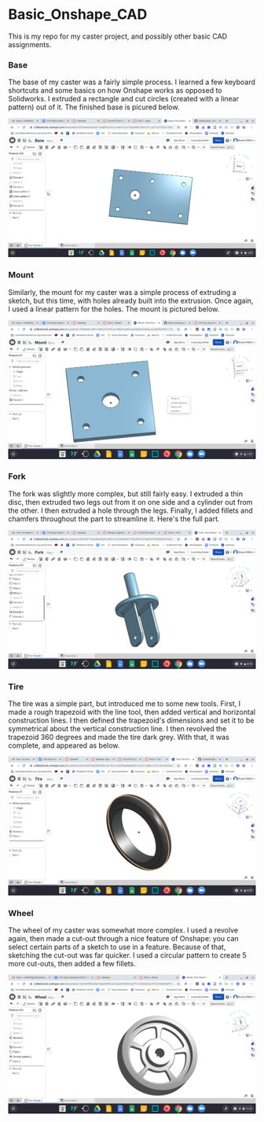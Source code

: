 # Basic_Onshape_CAD

This is my repo for my caster project, and possibly other basic CAD assignments.

### Base

The base of my caster was a fairly simple process. I learned a few keyboard shortcuts and some basics on how Onshape works as opposed to Solidworks. I extruded a rectangle and cut circles (created with a linear pattern) out of it. The finished base is picured below.

![Base](https://github.com/rmiller85/Basic_Onshape_CAD/blob/master/images/Screenshot%202020-09-23%20at%201.08.01%20PM.png)

### Mount

Similarly, the mount for my caster was a simple process of extruding a sketch, but this time, with holes already built into the extrusion. Once again, I used a linear pattern for the holes. The mount is pictured below.

![Mount](https://github.com/rmiller85/Basic_Onshape_CAD/blob/master/images/Screenshot%202020-09-28%20at%201.22.00%20PM.png)

### Fork

The fork was slightly more complex, but still fairly easy. I extruded a thin disc, then extruded two legs out from it on one side and a cylinder out from the other. I then extruded a hole through the legs. Finally, I added fillets and chamfers throughout the part to streamline it. Here's the full part.

![Fork](https://github.com/rmiller85/Basic_Onshape_CAD/blob/master/images/Screenshot%202020-09-28%20at%208.10.39%20PM.png)

### Tire

The tire was a simple part, but introduced me to some new tools. First, I made a rough trapezoid with the line tool, then added vertical and horizontal construction lines. I then defined the trapezoid's dimensions and set it to be symmetrical about the vertical construction line. I then revolved the trapezoid 360 degrees and made the tire dark grey. With that, it was complete, and appeared as below.

![Tire](https://github.com/rmiller85/Basic_Onshape_CAD/blob/master/images/Screenshot%202020-09-28%20at%208.23.33%20PM.png)

### Wheel

The wheel of my caster was somewhat more complex. I used a revolve again, then made a cut-out through a nice feature of Onshape: you can select certain parts of a sketch to use in a feature. Because of that, sketching the cut-out was far quicker. I used a circular pattern to create 5 more cut-outs, then added a few fillets.

![Wheel](https://github.com/rmiller85/Basic_Onshape_CAD/blob/master/images/Screenshot%202020-09-30%20at%2011.31.57%20AM.png)
